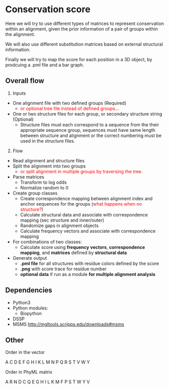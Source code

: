 # Conservation score

Here we will try to use different types of matrices to represent conservation within an alignment, given the prior information of a pair of groups within the alignment.

We will also use different substitution matrices based on external structural information.

Finally we will try to map the score for each position in a 3D object, by prodcuing a .pml file and a bar graph.

## Overall flow

1. Inputs
- One alignment file with two defined groups (Required)
	- <span style="color:red">or optional tree file instead of defined groups...</span>
- One or two structure files for each group, or secondary structure string (Optional)
	- Structure files must each correspond to a sequence from the their appropriate sequence group, sequences must have same length between structure and alignment or the correct numbering must be used in the structure files.

2. Flow
- Read alignment and structure files
- Split the alignment into two groups 
	- <span style="color:red">or split alignment in multiple groups by traversing the tree.</span>
- Parse matrices
	- Transform to log odds
	- Normalize random to 0
- Create group classes
	- Create correspondence mapping between alignment index and anchor sequences for the groups (<span style="color:red">what happens when no structure?</span>)
	- Calculate structural data and associate with correspondence mapping (sec structure and inner/outer)
	- Randomize gaps in alignment objects
	- Calculate frequency vectors and associate with correspondence mapping 
- For combinations of two classes:
	- Calculate score using **frequency vectors**, **correspondence mapping**, and **matrices** defined by **structural data**
- Generate output
	- **.pml file** for all structures with residue colors defined by the score
	- **.png** with score trace for residue number
	- **optional data** if run as a module **for multiple alignment analysis**

## Dependencies

- Python3
- Python modules:
	- Biopython
- DSSP 
- MSMS http://mgltools.scripps.edu/downloads#msms

## Other

Order in the vector

A	C	D	E	F	G	H	I	K	L	M	N	P	Q	R	S	T	V	W	Y

Order in PhyML matrix

A	R	N	D	C	Q	E	G	H	I	L	K	M	F	P	S	T	W	Y	V
